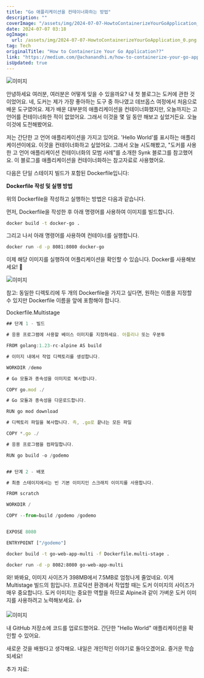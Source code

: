 ```yaml
---
title: "Go 애플리케이션을 컨테이너화하는 방법"
description: ""
coverImage: "/assets/img/2024-07-07-HowtoContainerizeYourGoApplication_0.png"
date: 2024-07-07 03:18
ogImage:
  url: /assets/img/2024-07-07-HowtoContainerizeYourGoApplication_0.png
tag: Tech
originalTitle: "How to Containerize Your Go Application??"
link: "https://medium.com/@achanandhi.m/how-to-containerize-your-go-application-cecdf17faabe"
isUpdated: true
---
```


![이미지](/assets/img/2024-07-07-HowtoContainerizeYourGoApplication_0.png)

안녕하세요 여러분, 여러분은 어떻게 잊을 수 있을까요? 내 첫 블로그는 도커에 관한 것이었어요. 네, 도커는 제가 가장 좋아하는 도구 중 하나였고 데브옵스 여정에서 처음으로 배운 도구였어요. 제가 배운 대부분의 애플리케이션을 컨테이너화했지만, 오늘까지는 고 언어를 컨테이너화한 적이 없었어요. 그래서 이것을 몇 일 동안 해보고 싶었거든요. 오늘 이것에 도전해봤어요.

저는 간단한 고 언어 애플리케이션을 가지고 있어요. 'Hello World'를 표시하는 애플리케이션이에요. 이것을 컨테이너화하고 싶었어요. 그래서 오늘 시도해봤고, "도커를 사용한 고 언어 애플리케이션 컨테이너화의 모범 사례"를 소개한 Synk 블로그를 참고했어요. 이 블로그를 애플리케이션을 컨테이너화하는 참고자료로 사용했어요.

다음은 단일 스테이지 빌드가 포함된 Dockerfile입니다:

<!-- seedividend - 사각형 -->

<ins class="adsbygoogle"
     style="display:block"
     data-ad-client="ca-pub-4877378276818686"
     data-ad-slot="1898504329"
     data-ad-format="auto"
     data-full-width-responsive="true"></ins>

<script>
     (adsbygoogle = window.adsbygoogle || []).push({});
</script>

**Dockerfile 작성 및 실행 방법**

위의 Dockerfile을 작성하고 실행하는 방법은 다음과 같습니다.

먼저, Dockerfile을 작성한 후 아래 명령어를 사용하여 이미지를 빌드합니다.

```bash
docker build -t docker-go .
```

그리고 나서 아래 명령어를 사용하여 컨테이너를 실행합니다.

```bash
docker run -d -p 8081:8080 docker-go
```

이제 해당 이미지를 실행하여 어플리케이션을 확인할 수 있습니다. Docker를 사용해보세요! 🚀

<!-- seedividend - 사각형 -->

<ins class="adsbygoogle"
     style="display:block"
     data-ad-client="ca-pub-4877378276818686"
     data-ad-slot="1898504329"
     data-ad-format="auto"
     data-full-width-responsive="true"></ins>

<script>
     (adsbygoogle = window.adsbygoogle || []).push({});
</script>

![이미지](/assets/img/2024-07-07-HowtoContainerizeYourGoApplication_1.png)

참고: 동일한 디렉토리에 두 개의 Dockerfile을 가지고 싶다면, 원하는 이름을 지정할 수 있지만 Dockerfile 이름을 앞에 포함해야 합니다.

Dockerfile.Multistage

```js
## 단계 1 - 빌드

# 응용 프로그램에 사용할 베이스 이미지를 지정하세요. 아플리나 또는 우분투

FROM golang:1.23-rc-alpine AS build

# 이미지 내에서 작업 디렉토리를 생성합니다.

WORKDIR /demo

# Go 모듈과 종속성을 이미지로 복사합니다.

COPY go.mod ./

# Go 모듈과 종속성을 다운로드합니다.

RUN go mod download

# 디렉토리 파일을 복사합니다. 즉, .go로 끝나는 모든 파일

COPY *.go ./

# 응용 프로그램을 컴파일합니다.

RUN go build -o /godemo


## 단계 2 - 배포

# 최종 스테이지에서는 빈 기본 이미지인 스크래치 이미지를 사용합니다.

FROM scratch

WORKDIR /

COPY --from=build /godemo /godemo


EXPOSE 8080

ENTRYPOINT ["/godemo"]
```

<!-- seedividend - 사각형 -->

<ins class="adsbygoogle"
     style="display:block"
     data-ad-client="ca-pub-4877378276818686"
     data-ad-slot="1898504329"
     data-ad-format="auto"
     data-full-width-responsive="true"></ins>

<script>
     (adsbygoogle = window.adsbygoogle || []).push({});
</script>

```bash
docker build -t go-web-app-multi -f Dockerfile.multi-stage .
```

```bash
docker run -d -p 8082:8080 go-web-app-multi
```

와! 봐봐요, 이미지 사이즈가 398MB에서 7.5MB로 엄청나게 줄었네요. 이게 Multistage 빌드의 힘입니다. 프로덕션 환경에서 작업할 때는 도커 이미지의 사이즈가 매우 중요합니다. 도커 이미지는 중요한 역할을 하므로 Alpine과 같이 가벼운 도커 이미지를 사용하려고 노력해보세요. 👍

<!-- seedividend - 사각형 -->

<ins class="adsbygoogle"
     style="display:block"
     data-ad-client="ca-pub-4877378276818686"
     data-ad-slot="1898504329"
     data-ad-format="auto"
     data-full-width-responsive="true"></ins>

<script>
     (adsbygoogle = window.adsbygoogle || []).push({});
</script>

![이미지](/assets/img/2024-07-07-HowtoContainerizeYourGoApplication_2.png)

내 GitHub 저장소에 코드를 업로드했어요. 간단한 "Hello World" 애플리케이션을 확인할 수 있어요.

새로운 것을 배웠다고 생각해요. 내일은 개인적인 이야기로 돌아오겠어요. 즐거운 학습되세요!

추가 자료:
